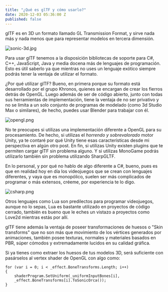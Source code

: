 ```yaml
---
title: "¿Qué es glTF y cómo usarlo?"
date: 2020-12-03 05:36:00 Z
published: false
---
```


glTF es en 3D un formato llamado GL Transmission Format, y sirve nada más y nada menos que para representar modelos en tercera dimensión. 


![sonic-3d.jpg](/uploads/sonic-3d.jpg)

Para usar glTF tenemos a la disposición bibliotecas de soporte para C#, C++, JavaScript, Java y media docena más de lenguajes de programación. Esto es útil saberlo ya que mientras no uses un lenguaje exótico siempre podrás tener la ventaja de utilizar el formato.

¿Por qué utilizar glTF?
Bueno, en primera porque su formato está desarrollado por el grupo Khronos, quienes se encargan de crear los fierros detrás de OpenGL. Luego además de ser de código abierto, junto con todas sus herramientas de implementación, tiene la ventaja de no ser privativo y no se limita a un solo conjunto de programas de modelado (como 3d Studio Max o similares), de hecho, puedes usar Blender para trabajar con él.

![opengl.png](/uploads/opengl.png)

No te preocupes si utilizas una implementación diferente a OpenGL para su procesamiento. De hecho, si utilizas el *horrendo y sobrevalorado* motor Unity, ya te contaré por qué Unity tiene esas características desde mi perspectiva en algún otro post. En fin, si utilizas Unity existen plugins que te permiten cargar glTF sin problema alguno. Y si utilizas MonoGame podrás utilizarlo también sin problema utilizando SharpGLTF.

En lo personal, y por qué no hablo de algo diferente a C#, bueno, pues es que en realidad hoy en día los videojuegos que se crean con lenguajes diferentes, y vaya que es monopólico, suelen ser más complicados de programar o más extensos, créeme, por experiencia te lo digo. 

![csharp.png](/uploads/csharp.png)

Otros lenguajes como Lua son predilectos para programar videojuegos, aunque no lo sepas, Lua es bastante utilizado en proyectos de código cerrado, también es bueno que le eches un vistazo a proyectos como Love2d mientras estás por allí.

glTF tiene además la ventaja de poseer transformaciones de huesos o "Skin transforms" que no son más que movimiento de los vértices generados por animaciones, también posee texturas, normales y materiales basados en PBR, súper cómodos y extremadamente lucidos en su calidad gráfica.

Si ya tienes como extraer los huesos de tus modelos 3D, será suficiente con pasárselos al vertex shader de OpenGL con algo como:

```
for (var i = 0; i < _effect.BoneTransforms.Length; i++)
{
    shaderProgram.SetUniform(_uniformInputBones[i], 
    _effect.BoneTransforms[i].ToSonicOrca());
}

```



